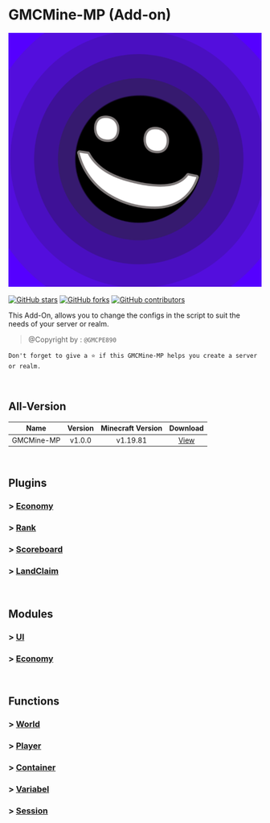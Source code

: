 # GMCMine-MP (Add-on)

![](./assets/img/pack_icon.png?raw=true)

[![GitHub stars](https://img.shields.io/github/stars/GMCPE890/GMCMine-MP.svg)](https://github.com/GMCPE890/GMCMine-MP/stargazers)
[![GitHub forks](https://img.shields.io/github/forks/GMCPE890/GMCMine-MP.svg?color=blue)](https://github.com/GMCPE890/GMCMine-MP/network)
[![GitHub contributors](https://img.shields.io/github/contributors/GMCPE890/GMCMine-MP.svg?color=blue)](https://github.com/GMCPE890/GMCMine-MP/network)


This Add-On, allows you to change the configs in the
script to suit the needs of your server or realm.

> @Copyright by : `@GMCPE890`

`Don't forget to give a ⭐ if this GMCMine-MP helps you create a server or realm.`

<br />

## All-Version
| Name | Version | Minecraft Version | Download |
| :-------: | :-----: | :--------: | :------: |
| GMCMine-MP | v1.0.0 | v1.19.81 | <a href="./Version/GMCMine-MP%20(v1.0.0).md">View</a> |

<br />

## Plugins
<h3>> <a href="./Plugins/Economy">Economy</a></h3>
<h3>> <a href="./Not Found">Rank</a></h3>
<h3>> <a href="./Not Found">Scoreboard</a></h3>
<h3>> <a href="./Not Found">LandClaim</a></h3>

<br />

## Modules
<h3>> <a href="./Not Found">UI</a></h3>
<h3>> <a href="./Not Found">Economy</a></h3>

<br />

## Functions
<h3>> <a href="./Not Found">World</a></h3>
<h3>> <a href="./Not Found">Player</a></h3>
<h3>> <a href="./Not Found">Container</a></h3>
<h3>> <a href="./Not Found">Variabel</a></h3>
<h3>> <a href="./Not Found">Session</a></h3>
